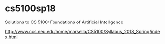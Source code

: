 # cs5100sp18

Solutions to CS 5100: Foundations of Artificial Intelligence

http://www.ccs.neu.edu/home/marsella/CS5100/Syllabus_2018_Spring/index.html
